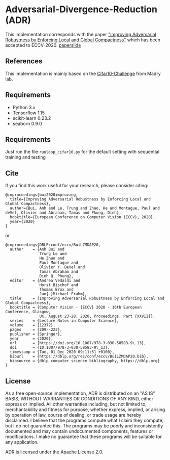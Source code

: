 # Adversarial-Divergence-Reduction (ADR)

This implementation corresponds with the paper ["Improving Adversarial Robustness by Enforcing Local and Global Compactness"](https://arxiv.org/abs/2007.05123) which has been accepted to ECCV-2020. [paper](https://arxiv.org/abs/2007.05123)[slide](https://www.dropbox.com/s/m7kdbte0rxh0qra/FIT_presentation_Sep_20.pdf?dl=0)

## References 
This implementation is mainly based on the [Cifar10-Challenge](https://github.com/MadryLab/cifar10_challenge) from Madry lab.  

## Requirements 
- Python 3.x
- Tensorflow 1.15
- scikit-learn 0.23.2
- seaborn 0.9.0

## Requirements 
Just run the file `runloop_cifar10.py` for the default setting with sequential training and testing 


## Cite 

If you find this work useful for your research, please consider citing:

    @inproceedings{bui2020improving,
      title={Improving Adversarial Robustness by Enforcing Local and Global Compactness},
      author={Bui, Anh and Le, Trung and Zhao, He and Montague, Paul and deVel, Olivier and Abraham, Tamas and Phung, Dinh},
      booktitle={European Conference on Computer Vision (ECCV), 2020},
      year={2020}
    }

or 

	@inproceedings{DBLP:conf/eccv/BuiLZMDAP20,
	  author    = {Anh Bui and
	               Trung Le and
	               He Zhao and
	               Paul Montague and
	               Olivier Y. DeVel and
	               Tamas Abraham and
	               Dinh Q. Phung},
	  editor    = {Andrea Vedaldi and
	               Horst Bischof and
	               Thomas Brox and
	               Jan{-}Michael Frahm},
	  title     = {Improving Adversarial Robustness by Enforcing Local and Global Compactness},
	  booktitle = {Computer Vision - {ECCV} 2020 - 16th European Conference, Glasgow,
	               UK, August 23-28, 2020, Proceedings, Part {XXVII}},
	  series    = {Lecture Notes in Computer Science},
	  volume    = {12372},
	  pages     = {209--223},
	  publisher = {Springer},
	  year      = {2020},
	  url       = {https://doi.org/10.1007/978-3-030-58583-9\_13},
	  doi       = {10.1007/978-3-030-58583-9\_13},
	  timestamp = {Tue, 01 Dec 2020 09:11:51 +0100},
	  biburl    = {https://dblp.org/rec/conf/eccv/BuiLZMDAP20.bib},
	  bibsource = {dblp computer science bibliography, https://dblp.org}
	}

## License  

As a free open-source implementation, ADR is distributed on an "AS IS" BASIS, WITHOUT WARRANTIES OR CONDITIONS OF ANY KIND, either express or implied. All other warranties including, but not limited to, merchantability and fitness for purpose, whether express, implied, or arising by operation of law, course of dealing, or trade usage are hereby disclaimed. I believe that the programs compute what I claim they compute, but I do not guarantee this. The programs may be poorly and inconsistently documented and may contain undocumented components, features or modifications. I make no guarantee that these programs will be suitable for any application.

ADR is licensed under the Apache License 2.0.
